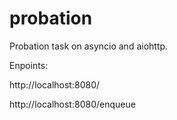 # probation

Probation task on asyncio and aiohttp.

Enpoints:

http://localhost:8080/

http://localhost:8080/enqueue

